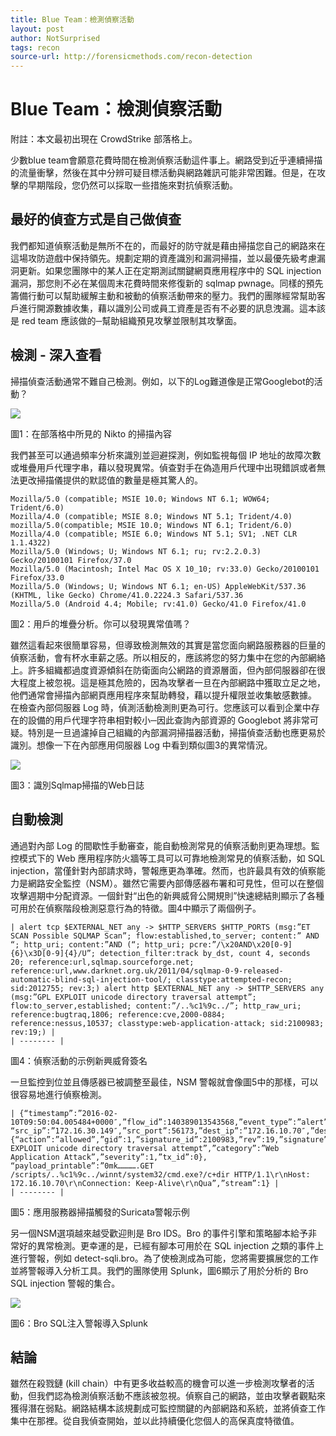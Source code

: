 ```yaml
---
title: Blue Team：檢測偵察活動
layout: post
author: NotSurprised
tags: recon
source-url: http://forensicmethods.com/recon-detection
---
```


# **Blue Team：檢測偵察活動**

附註：本文最初出現在 CrowdStrike 部落格上。

少數blue team會願意花費時間在檢測偵察活動這件事上。網路受到近乎連續掃描的流量衝擊，然後在其中分辨可疑目標活動與網路雜訊可能非常困難。但是，在攻擊的早期階段，您仍然可以採取一些措施來對抗偵察活動。

## 最好的偵查方式是自己做偵查
我們都知道偵察活動是無所不在的，而最好的防守就是藉由掃描您自己的網路來在這場攻防遊戲中保持領先。規劃定期的資產識別和漏洞掃描，並以最優先級考慮漏洞更新。如果您團隊中的某人正在定期測試關鍵網頁應用程序中的 SQL injection 漏洞，那您則不必在某個周末花費時間來修復新的 sqlmap pwnage。同樣的預先籌備行動可以幫助緩解主動和被動的偵察活動帶來的壓力。我們的團隊經常幫助客戶進行開源數據收集，藉以識別公司或員工資產是否有不必要的訊息洩漏。這本該是 red team 應該做的─幫助組織預見攻擊並限制其攻擊面。

## 檢測 - 深入查看
掃描偵查活動通常不難自己檢測。例如，以下的Log難道像是正常Googlebot的活動？

 ![](https://i.imgur.com/OxFusYv.png)

圖1：在部落格中所見的 Nikto 的掃描內容

我們甚至可以通過頻率分析來識別並迴避探測，例如監視每個 IP 地址的故障次數或堆疊用戶代理字串，藉以發現異常。偵查對手在偽造用戶代理中出現錯誤或者無法更改掃描儀提供的默認值的數量是極其驚人的。

```
Mozilla/5.0 (compatible; MSIE 10.0; Windows NT 6.1; WOW64; Trident/6.0)
Mozilla/4.0 (compatible; MSIE 8.0; Windows NT 5.1; Trident/4.0)
mozilla/5.0(compatible; MSIE 10.0; Windows NT 6.1; Trident/6.0)
Mozilla/4.0 (compatible; MSIE 6.0; Windows NT 5.1; SV1; .NET CLR 1.1.4322)
Mozilla/5.0 (Windows; U; Windows NT 6.1; ru; rv:2.2.0.3) Gecko/20100101 Firefox/37.0
Mozilla/5.0 (Macintosh; Intel Mac OS X 10_10; rv:33.0) Gecko/20100101 Firefox/33.0
Mozilla/5.0 (Windows; U; Windows NT 6.1; en-US) AppleWebKit/537.36 (KHTML, like Gecko) Chrome/41.0.2224.3 Safari/537.36
Mozilla/5.0 (Android 4.4; Mobile; rv:41.0) Gecko/41.0 Firefox/41.0
```

圖2：用戶的堆疊分析。你可以發現異常值嗎？

雖然這看起來很簡單容易，但導致檢測無效的其實是當您面向網路服務器的巨量的偵察活動，會有杯水車薪之感。所以相反的，應該將您的努力集中在您的內部網絡上。許多組織都過度資源傾斜在防衛面向公網路的資源層面，但內部伺服器卻在很大程度上被忽視。這是極其危險的，因為攻擊者一旦在內部網路中獲取立足之地，他們通常會掃描內部網頁應用程序來幫助轉發，藉以提升權限並收集敏感數據。
在檢查內部伺服器 Log 時，偵測活動檢測則更為可行。您應該可以看到企業中存在的設備的用戶代理字符串相對較小─因此查詢內部資源的 Googlebot 將非常可疑。特別是一旦過濾掉自己組織的內部漏洞掃描器活動，掃描偵查活動也應更易於識別。想像一下在內部應用伺服器 Log 中看到類似圖3的異常情況。

 ![](https://i.imgur.com/H2DuQKz.png)

圖3：識別Sqlmap掃描的Web日誌

## 自動檢測
通過對內部 Log 的間歇性手動審查，能自動檢測常見的偵察活動則更為理想。監控模式下的 Web 應用程序防火牆等工具可以可靠地檢測常見的偵察活動，如 SQL injection，當僅針對內部請求時，警報應更為準確。然而，也許最具有效的偵察能力是網路安全監控（NSM）。雖然它需要內部傳感器布署和可見性，但可以在整個攻擊週期中分配資源。一個針對“出色的新興威脅公開規則”快速總結則顯示了各種可用於在偵察階段檢測惡意行為的特徵。圖4中顯示了兩個例子。

```
| alert tcp $EXTERNAL_NET any -> $HTTP_SERVERS $HTTP_PORTS (msg:”ET SCAN Possible SQLMAP Scan”; flow:established,to_server; content:” AND “; http_uri; content:”AND (“; http_uri; pcre:”/\x20AND\x20[0-9]{6}\x3D[0-9]{4}/U”; detection_filter:track by_dst, count 4, seconds 20; reference:url,sqlmap.sourceforge.net; reference:url,www.darknet.org.uk/2011/04/sqlmap-0-9-released-automatic-blind-sql-injection-tool/; classtype:attempted-recon; sid:2012755; rev:3;) alert http $EXTERNAL_NET any -> $HTTP_SERVERS any (msg:”GPL EXPLOIT unicode directory traversal attempt”; flow:to_server,established; content:”/..%c1%9c../”; http_raw_uri; reference:bugtraq,1806; reference:cve,2000-0884; reference:nessus,10537; classtype:web-application-attack; sid:2100983; rev:19;) | 
| -------- | 
```

圖4：偵察活動的示例新興威脅簽名

一旦監控到位並且傳感器已被調整至最佳，NSM 警報就會像圖5中的那樣，可以很容易地進行偵察檢測。



```
| {“timestamp”:”2016-02-10T09:50:04.005484+0000″,”flow_id”:140389013543568,”event_type”:”alert”, “src_ip”:”172.16.30.149″,”src_port”:56173,”dest_ip”:”172.16.10.70″,”dest_port”:80,”proto”:”TCP”,”alert”:{“action”:”allowed”,”gid”:1,”signature_id”:2100983,”rev”:19,”signature”:”GPL EXPLOIT unicode directory traversal attempt”,”category”:”Web Application Attack”,”severity”:1,”tx_id”:0}, “payload_printable”:”0mk………….GET /scripts/..%c1%9c../winnt/system32/cmd.exe?/c+dir HTTP/1.1\r\nHost: 172.16.10.70\r\nConnection: Keep-Alive\r\nQua”,”stream”:1} | 
| -------- | 
```

圖5：應用服務器掃描觸發的Suricata警報示例

另一個NSM選項越來越受歡迎則是 Bro IDS。Bro 的事件引擎和策略腳本給予非常好的異常檢測。更幸運的是，已經有腳本可用於在 SQL injection 之類的事件上進行警報，例如 detect-sqli.bro。為了使檢測成為可能，您將需要擴展您的工作並將警報導入分析工具。我們的團隊使用 Splunk，圖6顯示了用於分析的 Bro SQL injection 警報的集合。

 ![](https://i.imgur.com/vB2K20C.png)

圖6：Bro SQL注入警報導入Splunk

## 結論

雖然在殺戮鏈 (kill chain）中有更多收益較高的機會可以進一步檢測攻擊者的活動，但我們認為檢測偵察活動不應該被忽視。偵察自己的網路，並由攻擊者觀點來獲得潛在弱點。網路結構本該規劃成可監控關鍵的內部網路和系統，並將偵查工作集中在那裡。從自我偵查開始，並以此持續優化您個人的高保真度特徵值。